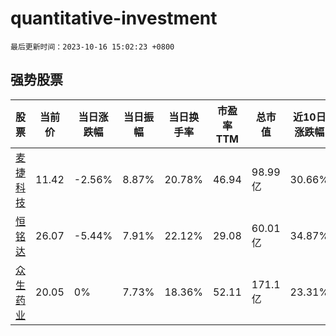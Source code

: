 # quantitative-investment

`最后更新时间：2023-10-16 15:02:23 +0800`

## 强势股票

|股票|当前价|当日涨跌幅|当日振幅|当日换手率|市盈率TTM|总市值|近10日涨跌幅|
|----|----|----|----|----|----|----|----|
|[麦捷科技](https://xueqiu.com/S/SZ300319)|11.42|-2.56%|8.87%|20.78%|46.94|98.99亿|30.66%|
|[恒铭达](https://xueqiu.com/S/SZ002947)|26.07|-5.44%|7.91%|22.12%|29.08|60.01亿|34.87%|
|[众生药业](https://xueqiu.com/S/SZ002317)|20.05|0%|7.73%|18.36%|52.11|171.1亿|23.31%|
